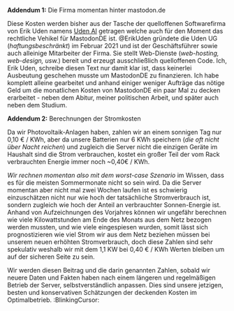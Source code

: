 **Addendum 1:** Die Firma momentan hinter mastodon.de

Diese Kosten werden bisher aus der Tasche der quelloffenen Softwarefirma von Erik Uden namens [Uden AI](https://uden.ai) getragen welche auch für den Moment das rechtliche Vehikel für MastodonDE ist. @ErikUden gründete die Uden UG (*haftungsbeschränkt*) im Februar 2021 und ist der Geschäftsführer sowie auch alleinige Mitarbeiter der Firma. Sie stellt Web-Dienste (*web-hosting, web-design, usw.*) bereit und erzeugt ausschließlich quelloffenen Code. Ich, Erik Uden, schreibe diesen Text nur damit klar ist, dass keinerlei Ausbeutung geschehen musste um MastodonDE zu finanzieren. Ich habe komplett alleine gearbeitet und anhand einiger weniger Aufträge das nötige Geld um die monatlichen Kosten von MastodonDE ein paar Mal zu decken erarbeitet - neben dem Abitur, meiner politischen Arbeit, und später auch neben dem Studium.  


**Addendum 2:** Berechnungen der Stromkosten
  
Da wir Photovoltaik-Anlagen haben, zahlen wir an einem sonnigen Tag nur 0,10 € / KWh, aber da unsere Batterien nur 6 KWh speichern (*die oft nicht über Nacht reichen*) und zugleich die Server nicht die einzigen Geräte im Haushalt sind die Strom verbrauchen, kostet ein großer Teil der vom Rack verbrauchten Energie immer noch ~0,40€ / KWh.  
  
*Wir rechnen momentan also mit dem worst-case Szenario* im Wissen, dass es für die meisten Sommermonate nicht so sein wird. Da die Server momentan aber nicht mal zwei Wochen laufen ist es schwierig einzuschätzen nicht nur wie hoch der tatsächliche Stromverbrauch ist, sondern zugleich wie hoch der Anteil an verbrauchter Sonnen-Energie ist. Anhand von Aufzeichnungen des Vorjahres können wir ungefähr berechnen wie viele Kilowattstunden am Ende des Monats aus dem Netz bezogen werden mussten, und wie viele eingespiesen wurden, somit lässt sich prognostizieren wie viel Strom wir aus dem Netz beziehen müssen bei unserem neuen erhöhten Stromverbrauch, doch diese Zahlen sind sehr spekulativ weshalb wir mit dem 1,1 KW bei 0,40 € / KWh Werten bleiben um auf der sicheren Seite zu sein.  
  
Wir werden diesen Beitrag und die darin genannten Zahlen, sobald wir neuere Daten und Fakten haben nach einem längeren und regelmäßigen Betrieb der Server, selbstverständlich anpassen. Dies sind unsere jetzigen, besten und konservativen Schätzungen der deckenden Kosten im Optimalbetrieb. :BlinkingCursor: